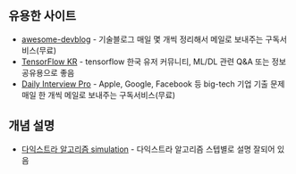 ## 유용한 사이트    

- [awesome-devblog](https://awesome-devblog.netlify.app/) - 기술블로그 매일 몇 개씩 정리해서 메일로 보내주는 구독서비스(무료)   
- [TensorFlow KR](https://www.facebook.com/groups/TensorFlowKR/) - tensorflow 한국 유저 커뮤니티, ML/DL 관련 Q&A 또는 정보공유용으로 좋음        
- [Daily Interview Pro](https://www.techseries.dev/daily) - Apple, Google, Facebook 등 big-tech 기업 기출 문제 매일 한 개씩 메일로 보내주는 구독서비스(무료)      


## 개념 설명 
- [다익스트라 알고리즘 simulation](https://www.101computing.net/dijkstras-shortest-path-algorithm/) - 다익스트라 알고리즘 스텝별로 설명 잘되어 있음          

